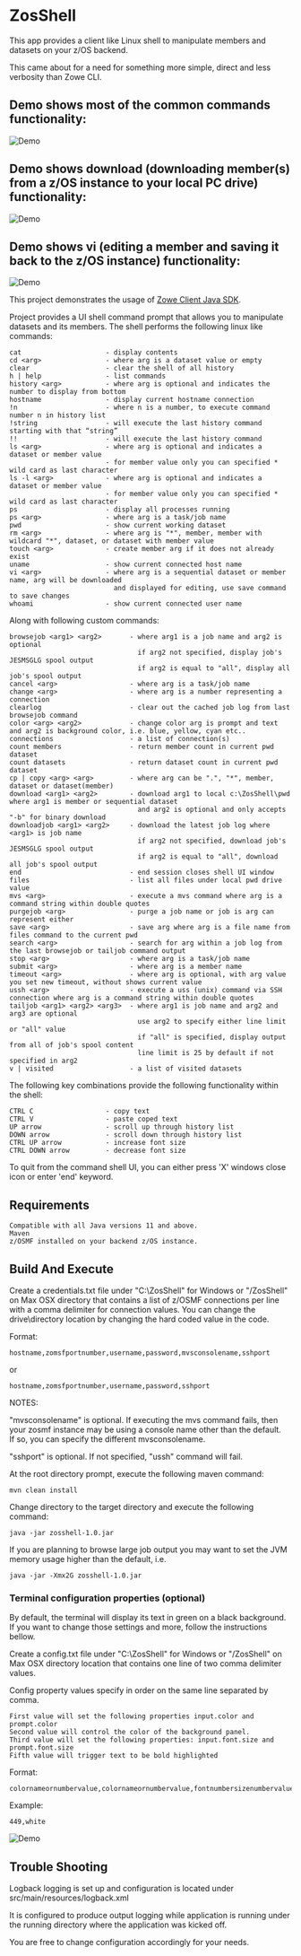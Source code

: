 # ZosShell  
  
This app provides a client like Linux shell to manipulate members and datasets on your z/OS backend.  
  
This came about for a need for something more simple, direct and less verbosity than Zowe CLI.   
      
## Demo shows most of the common commands functionality:

![Demo](https://github.com/frankgiordano/ZosShell/blob/master/demos/main-demo.gif)

## Demo shows download (downloading member(s) from a z/OS instance to your local PC drive) functionality:

![Demo](https://github.com/frankgiordano/ZosShell/blob/master/demos/download-demo.gif)

## Demo shows vi (editing a member and saving it back to the z/OS instance) functionality:

![Demo](https://github.com/frankgiordano/ZosShell/blob/master/demos/save-demo.gif)
  
This project demonstrates the usage of [Zowe Client Java SDK](https://github.com/zowe/zowe-client-java-sdk).
  
Project provides a UI shell command prompt that allows you to manipulate datasets and its members. The shell performs the following linux like commands:  
  
    cat                     - display contents
    cd <arg>                - where arg is a dataset value or empty
    clear                   - clear the shell of all history
    h | help                - list commands
    history <arg>           - where arg is optional and indicates the number to display from bottom  
    hostname                - display current hostname connection
    !n                      - where n is a number, to execute command number n in history list   
    !string                 - will execute the last history command starting with that “string”
    !!                      - will execute the last history command
    ls <arg>                - where arg is optional and indicates a dataset or member value
                            - for member value only you can specified * wild card as last character
    ls -l <arg>             - where arg is optional and indicates a dataset or member value
                            - for member value only you can specified * wild card as last character
    ps                      - display all processes running
    ps <arg>                - where arg is a task/job name   
    pwd                     - show current working dataset
    rm <arg>                - where arg is "*", member, member with wildcard "*", dataset, or dataset with member value
    touch <arg>             - create member arg if it does not already exist
    uname                   - show current connected host name
    vi <arg>                - where arg is a sequential dataset or member name, arg will be downloaded 
                              and displayed for editing, use save command to save changes  
    whoami                  - show current connected user name
  
Along with following custom commands:  

    browsejob <arg1> <arg2>       - where arg1 is a job name and arg2 is optional
                                    if arg2 not specified, display job's JESMSGLG spool output
                                    if arg2 is equal to "all", display all job's spool output
    cancel <arg>                  - where arg is a task/job name  
    change <arg>                  - where arg is a number representing a connection
    clearlog                      - clear out the cached job log from last browsejob command 
    color <arg> <arg2>            - change color arg is prompt and text and arg2 is background color, i.e. blue, yellow, cyan etc..
    connections                   - a list of connection(s)   
    count members                 - return member count in current pwd dataset
    count datasets                - return dataset count in current pwd dataset
    cp | copy <arg> <arg>         - where arg can be ".", "*", member, dataset or dataset(member)
    download <arg1> <arg2>        - download arg1 to local c:\ZosShell\pwd where arg1 is member or sequential dataset  
                                    and arg2 is optional and only accepts "-b" for binary download      
    downloadjob <arg1> <arg2>     - download the latest job log where <arg1> is job name
                                    if arg2 not specified, download job's JESMSGLG spool output
                                    if arg2 is equal to "all", download all job's spool output
    end                           - end session closes shell UI window
    files                         - list all files under local pwd drive value
    mvs <arg>                     - execute a mvs command where arg is a command string within double quotes
    purgejob <arg>                - purge a job name or job is arg can represent either  
    save <arg>                    - save arg where arg is a file name from files command to the current pwd
    search <arg>                  - search for arg within a job log from the last browsejob or tailjob command output  
    stop <arg>                    - where arg is a task/job name  
    submit <arg>                  - where arg is a member name  
    timeout <arg>                 - where arg is optional, with arg value you set new timeout, without shows current value
    ussh <arg>                    - execute a uss (unix) command via SSH connection where arg is a command string within double quotes
    tailjob <arg1> <arg2> <arg3>  - where arg1 is job name and arg2 and arg3 are optional
                                    use arg2 to specify either line limit or "all" value 
                                    if "all" is specified, display output from all of job's spool content
                                    line limit is 25 by default if not specified in arg2
    v | visited                   - a list of visited datasets  
  
The following key combinations provide the following functionality within the shell:  
  
    CTRL C                  - copy text
    CTRL V                  - paste coped text
    UP arrow                - scroll up through history list
    DOWN arrow              - scroll down through history list
    CTRL UP arrow           - increase font size
    CTRL DOWN arrow         - decrease font size
    
To quit from the command shell UI, you can either press 'X' windows close icon or enter 'end' keyword.  
  
## Requirements  
  
    Compatible with all Java versions 11 and above.
    Maven
    z/OSMF installed on your backend z/OS instance.
              
## Build And Execute  

Create a credentials.txt file under "C:\ZosShell" for Windows or "/ZosShell" on Max OSX directory that contains a list of z/OSMF connections per line with a comma delimiter for
connection values. You can change the drive\directory location by changing the hard coded value in the code.    
  
Format:  
    
    hostname,zomsfportnumber,username,password,mvsconsolename,sshport  
  
or
  
    hostname,zomsfportnumber,username,password,sshport  
  
NOTES:  
  
"mvsconsolename" is optional. If executing the mvs command fails, then your zosmf instance may be using a console name other than the default.  
If so, you can specify the different mvsconsolename.      
  
"sshport" is optional. If not specified, "ussh" command will fail.    
          
At the root directory prompt, execute the following maven command:  
  
    mvn clean install  
  
Change directory to the target directory and execute the following command:  
  
    java -jar zosshell-1.0.jar   
  
If you are planning to browse large job output you may want to set the JVM memory usage higher than the default, i.e.  
  
    java -jar -Xmx2G zosshell-1.0.jar   
  
### Terminal configuration properties (optional)
  
By default, the terminal will display its text in green on a black background. If you want to change those settings and more, follow the instructions bellow.  
  
Create a config.txt file under "C:\ZosShell" for Windows or "/ZosShell" on Max OSX directory location that contains one line of two comma delimiter values.  
  
Config property values specify in order on the same line separated by comma.   
   
    First value will set the following properties input.color and prompt.color
    Second value will control the color of the background panel.
    Third value will set the following properties: input.font.size and prompt.font.size
    Fifth value will trigger text to be bold highlighted 
  
Format:  
  
    colornameornumbervalue,colornameornumbervalue,fontnumbersizenumbervalue,anyvalue  
  
Example:  
  
    449,white

![Demo](https://github.com/frankgiordano/ZosShell/blob/master/demos/color.gif)    

## Trouble Shooting
    
Logback logging is set up and configuration is located under src/main/resources/logback.xml  
    
It is configured to produce output logging while application is running under the running directory where the application was kicked off.
      
You are free to change configuration accordingly for your needs.  
    
  
  
